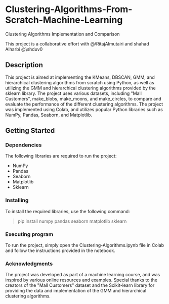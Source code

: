# Clustering-Algorithms-From-Scratch-Machine-Learning

Clustering Algorithms Implementation and Comparison

This project is a collaborative effort with @/RitajAlmutairi and shahad Alharbi @\shduv0

## Description
This project is aimed at implementing the KMeans, DBSCAN, GMM, and hierarchical clustering algorithms from scratch using Python, as well as utilizing the GMM and hierarchical clustering algorithms provided by the sklearn library. The project uses various datasets, including "Mall Customers", make_blobs, make_moons, and make_circles, to compare and evaluate the performance of the different clustering algorithms. The project was implemented using Colab, and utilizes popular Python libraries such as NumPy, Pandas, Seaborn, and Matplotlib.

## Getting Started
### Dependencies
The following libraries are required to run the project:

- NumPy
- Pandas
- Seaborn
- Matplotlib
- Sklearn

### Installing
To install the required libraries, use the following command:
> pip install numpy pandas seaborn matplotlib sklearn 

### Executing program
To run the project, simply open the Clustering-Algorithms.ipynb file in Colab and follow the instructions provided in the notebook.

### Acknowledgments
The project was developed as part of a machine learning course, and was inspired by various online resources and examples. Special thanks to the creators of the "Mall Customers" dataset and the Scikit-learn library for providing the data and implementation of the GMM and hierarchical clustering algorithms.

